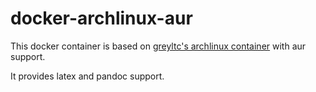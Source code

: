 # docker-archlinux-aur

This docker container is based on [greyltc's archlinux container][archlinux-aur]
with aur support.

It provides latex and pandoc support.

[archlinux-aur]: https://github.com/greyltc/docker-archlinux-aur
